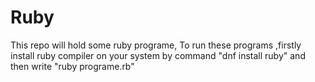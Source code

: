 # Ruby
This repo will hold some ruby programe,
To run these programs ,firstly install ruby compiler on your system
by command "dnf install ruby" and then write "ruby programe.rb"
